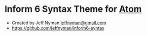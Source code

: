 # Inform 6 Syntax Theme for [Atom](https://atom.io)

- Created by Jeff Nyman <jeffnyman@gmail.com>
- https://github.com/jeffnyman/inform6-syntax

